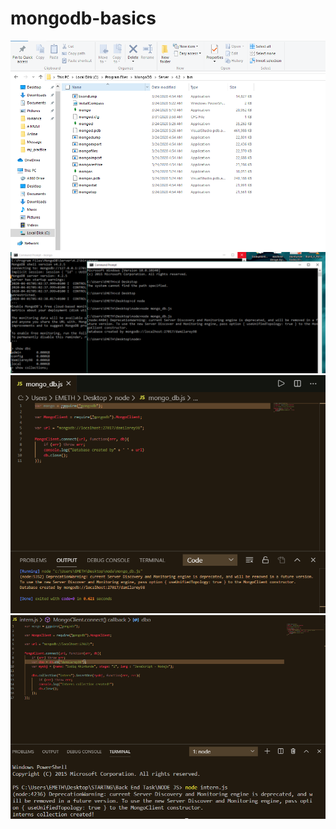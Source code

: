 # mongodb-basics

![](image/Mongo_exe.PNG)
![](image/database.PNG)
![](image/database1.PNG)
![](image/collection.PNG)
